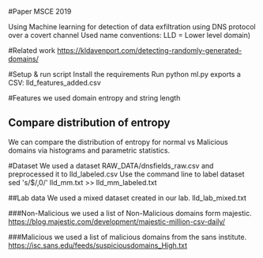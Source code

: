 
#Paper MSCE 2019

Using Machine learning for detection of data exfiltration using DNS protocol over a covert channel
Used name conventions: LLD = Lower level domain)

#Related work
https://kldavenport.com/detecting-randomly-generated-domains/

#Setup & run script
Install the requirements
Run python ml.py
exports a CSV: lld_features_added.csv

#Features
we used domain entropy and string length

## Compare distribution of entropy
We can compare the distribution of entropy for normal vs Malicious domains via histograms and parametric statistics.


#Dataset
We used a dataset RAW_DATA/dnsfields_raw.csv and preprocessed it to lld_labeled.csv
Use the command line to label dataset sed 's/$/,0/' lld_mm.txt >> lld_mm_labeled.txt

##Lab data
We used a mixed dataset created in our lab.
lld_lab_mixed.txt

###Non-Malicious
we used a list of Non-Malicious domains form majestic.
https://blog.majestic.com/development/majestic-million-csv-daily/

###Malicious
we used a list of malicious domains from the sans institute.
https://isc.sans.edu/feeds/suspiciousdomains_High.txt
